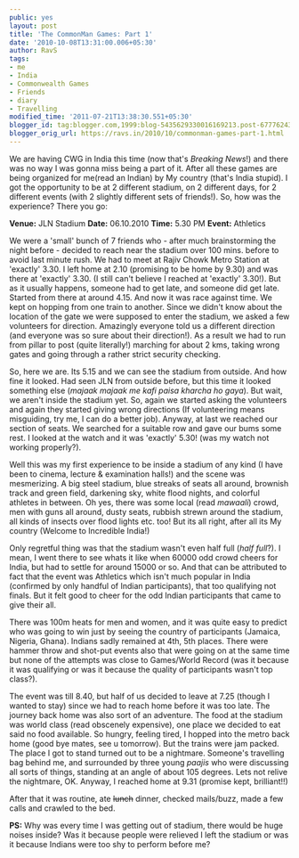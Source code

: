```yaml
---
public: yes
layout: post
title: 'The CommonMan Games: Part 1'
date: '2010-10-08T13:31:00.006+05:30'
author: RavS
tags:
- me
- India
- Commonwealth Games
- Friends
- diary
- Travelling
modified_time: '2011-07-21T13:38:30.551+05:30'
blogger_id: tag:blogger.com,1999:blog-5435629330016169213.post-6777624393113966590
blogger_orig_url: https://ravs.in/2010/10/commonman-games-part-1.html
---
```


We are having CWG in India this time (now that's _Breaking News_!) and there was no way I was gonna miss being a part of it. After all these games are being organized for me(read an Indian) by My country (that's India stupid). I got the opportunity to be at 2 different stadium, on 2 different days, for 2 different events (with 2 slightly different sets of friends!). So, how was the experience? There you go:

**Venue:** JLN Stadium **Date:** 06.10.2010 **Time:** 5.30 PM **Event:** Athletics

We were a 'small' bunch of 7 friends who - after much brainstorming the night before - decided to reach near the stadium over 100 mins. before to avoid last minute rush. We had to meet at Rajiv Chowk Metro Station at 'exactly' 3.30. I left home at 2.10 (promising to be home by 9.30) and was there at 'exactly' 3.30. (I still can't believe I reached at 'exactly' 3.30!). But as it usually happens, someone had to get late, and someone did get late. Started from there at around 4.15. And now it was race against time. We kept on hopping from one train to another. Since we didn't know about the location of the gate we were supposed to enter the stadium, we asked a few volunteers for direction. Amazingly everyone told us a different direction (and everyone was so sure about their direction!). As a result we had to run from pillar to post (quite literally!) marching for about 2 kms, taking wrong gates and going through a rather strict security checking.

So, here we are. Its 5.15 and we can see the stadium from outside. And how fine it looked. Had seen JLN from outside before, but this time it looked something else (_majaak majaak me kafi paisa kharcha ho gaya_). But wait, we aren't inside the stadium yet. So, again we started asking the volunteers and again they started giving wrong directions (If volunteering means misguiding, try me, I can do a better job). Anyway, at last we reached our section of seats. We searched for a suitable row and gave our bums some rest. I looked at the watch and it was 'exactly' 5.30! (was my watch not working properly?).

Well this was my first experience to be inside a stadium of any kind (I have been to cinema, lecture & examination halls!) and the scene was mesmerizing. A big steel stadium, blue streaks of seats all around, brownish track and green field, darkening sky, white flood nights, and colorful athletes in between. Oh yes, there was some local (read _mawaali_) crowd, men with guns all around, dusty seats, rubbish strewn around the stadium, all kinds of insects over flood lights etc. too! But its all right, after all its My country (Welcome to Incredible India!)

Only regretful thing was that the stadium wasn't even half full (_half full_?). I mean, I went there to see whats it like when 60000 odd crowd cheers for India, but had to settle for around 15000 or so. And that can be attributed to fact that the event was Athletics which isn't much popular in India (confirmed by only handful of Indian participants), that too qualifying not finals. But it felt good to cheer for the odd Indian participants that came to give their all.

There was 100m heats for men and women, and it was quite easy to predict who was going to win just by seeing the country of participants (Jamaica, Nigeria, Ghana). Indians sadly remained at 4th, 5th places. There were hammer throw and shot-put events also that were going on at the same time but none of the attempts was close to Games/World Record (was it because it was qualifying or was it because the quality of participants wasn't top class?).

The event was till 8.40, but half of us decided to leave at 7.25 (though I wanted to stay) since we had to reach home before it was too late. The journey back home was also sort of an adventure. The food at the stadium was world class (read obscenely expensive), one place we decided to eat said no food available. So hungry, feeling tired, I hopped into the metro back home (good bye mates, see u tomorrow). But the trains were jam packed. The place I got to stand turned out to be a nightmare. Someone's travelling bag behind me, and surrounded by three young _paajis_ who were discussing all sorts of things, standing at an angle of about 105 degrees. Lets not relive the nightmare, OK. Anyway, I reached home at 9.31 (promise kept, brilliant!!)

After that it was routine, ate ~~lunch~~ dinner, checked mails/buzz, made a few calls and crawled to the bed.

**PS:** Why was every time I was getting out of stadium, there would be huge noises inside? Was it because people were relieved I left the stadium or was it because Indians were too shy to perform before me?
